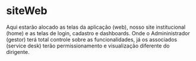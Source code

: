 # siteWeb
Aqui estarão alocado as telas da aplicação (web), nosso site institucional (home)
e as telas de login, cadastro e dashboards. Onde o Admininistrador (gestor) terá total controle 
sobre as funcionalidades, já os associados (service desk) terão permissionamento e visualização diferente do dirigente.
